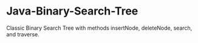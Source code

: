 # Java-Binary-Search-Tree

Classic Binary Search Tree with methods insertNode, deleteNode, search, and traverse.
